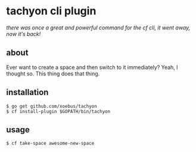 # tachyon cli plugin

*there was once a great and powerful command for the cf cli, it went away, now it's back!*

## about

Ever want to create a space and then switch to it immediately? Yeah, I thought
so. This thing does that thing.

## installation

```
$ go get github.com/xoebus/tachyon
$ cf install-plugin $GOPATH/bin/tachyon
```

## usage

```
$ cf take-space awesome-new-space
```
